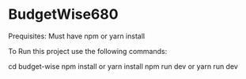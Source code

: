 # BudgetWise680

Prequisites:
Must have npm or yarn install

To Run this project use the following commands:

cd budget-wise
npm install or yarn install
npm run dev or yarn run dev
